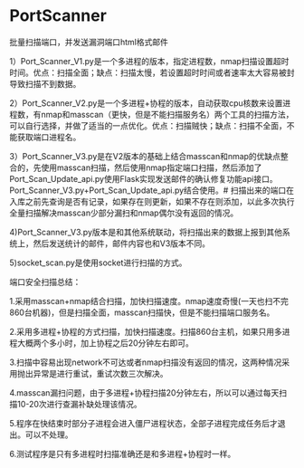 # PortScanner
批量扫描端口，并发送漏洞端口html格式邮件

1）Port_Scanner_V1.py是一个多进程的版本，指定进程数，nmap扫描设置超时时间。优点：扫描全面；缺点：扫描太慢，若设置超时时间或者速率太大容易被封导致扫描不到数据。

2）Port_Scanner_V2.py是一个多进程+协程的版本，自动获取cpu核数来设置进程数，有nmap和masscan（更快，但是不能扫描服务名）两个工具的扫描方法，可以自行选择，并做了适当的一点优化。优点：扫描贼快；缺点：扫描不全面，不能获取端口进程名。

3）Port_Scanner_V3.py是在V2版本的基础上结合masscan和nmap的优缺点整合的，先使用masscan扫描，然后使用nmap指定端口扫描，然后添加了Port_Scan_Update_api.py使用Flask实现发送邮件的确认修复功能api接口。Port_Scanner_V3.py+Port_Scan_Update_api.py结合使用。# 扫描出来的端口在入库之前先查询是否有记录，如果存在则更新，如果不存在则添加，以此多次执行全量扫描解决masscan少部分漏扫和nmap偶尔没有返回的情况。

4)Port_Scanner_V3.py版本是和其他系统联动，将扫描出来的数据上报到其他系统上，然后发送统计的邮件，邮件内容也和V3版本不同。

5)socket_scan.py是使用socket进行扫描的方式。


端口安全扫描总结：

  1.采用masscan+nmap结合扫描，加快扫描速度。nmap速度奇慢(一天也扫不完860台机器)，但是扫描全面，masscan扫描快，但是不能扫描端口服务名。
  
  2.采用多进程+协程的方式扫描，加快扫描速度。扫描860台主机，如果只用多进程大概两个多小时，加上协程之后20分钟左右即可。
  
  3.扫描中容易出现network不可达或者nmap扫描没有返回的情况，这两种情况采用抛出异常是进行重试，重试次数三次解决。
  
  4.masscan漏扫问题，由于多进程+协程扫描20分钟左右，所以可以通过每天扫描10-20次进行查漏补缺处理该情况。
  
  5.程序在快结束时部分子进程会进入僵尸进程状态，全部子进程完成任务后才退出。可以不处理。
  
  6.测试程序是只有多进程时扫描准确还是和多进程+协程时一样。
  

